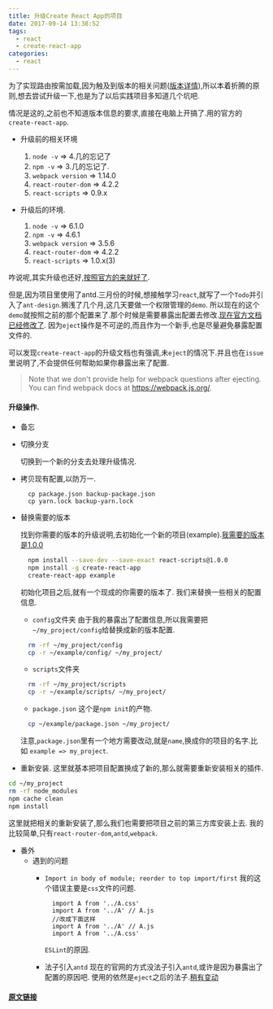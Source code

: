 ```yaml
---
title: 升级Create React App的项目
date: 2017-09-14 13:38:52
tags:
  - react
  - create-react-app
categories:
  - react
---
```


为了实现路由按需加载,因为触及到版本的相关问题([版本详情](https://github.com/xiaohesong/react_blog/wiki/code-splitting)),所以本着折腾的原则,想去尝试升级一下,也是为了以后实践项目多知道几个坑吧.

情况是这的,之前也不知道版本信息的要求,直接在电脑上开搞了.用的官方的`create-react-app`.
- 升级前的相关环境
  1. `node -v` => 4.几的忘记了
  2. `npm -v` => 3.几的忘记了.
  3. `webpack version` => 1.14.0
  4. `react-router-dom` => 4.2.2
  5. `react-scripts` => 0.9.x

- 升级后的环境.
  1. `node -v` => 6.1.0
  2. `npm -v` => 4.6.1
  3. `webpack version` => 3.5.6
  4. `react-router-dom` => 4.2.2
  5. `react-scripts` => 1.0.x(3)

咋说呢,其实升级也还好,[按照官方的来就好了](https://github.com/facebookincubator/create-react-app/releases).

但是,因为项目里使用了antd.三月份的时候,想接触学习`react`,就写了一个`Todo`并引入了`ant-design`.搁浅了几个月,这几天要做一个权限管理的`demo`. 所以现在的这个`demo`就按照之前的那个配置来了.那个时候是需要暴露出配置去修改.[现在官方文档已经修改了](https://ant.design/docs/react/use-with-create-react-app-cn).
因为`eject`操作是不可逆的,而且作为一个新手,也是尽量避免暴露配置文件的.

可以发现`create-react-app`的升级文档也有强调,未`eject`的情况下.并且也在`issue`里说明了,不会提供任何帮助如果你暴露出来了配置.

> Note that we don't provide help for webpack questions after ejecting.
    You can find webpack docs at https://webpack.js.org/.

#### 升级操作.
- 备忘
- 切换分支

  切换到一个新的分支去处理升级情况.

- 拷贝现有配置,以防万一.
  ```shell
    cp package.json backup-package.json
    cp yarn.lock backup-yarn.lock
  ```

- 替换需要的版本

  找到你需要的版本的升级说明,去初始化一个新的项目(example).[我需要的版本是1.0.0](https://github.com/facebookincubator/create-react-app/releases/tag/v1.0.0)
  ```bash
    npm install --save-dev --save-exact react-scripts@1.0.0
    npm install -g create-react-app
    create-react-app example
  ```
  初始化项目之后,就有一个现成的你需要的版本了.
  我们来替换一些相关的配置信息.
  - `config`文件夹
  由于我的暴露出了配置信息,所以我需要把`~/my_project/config`给替换成新的版本配置.
  ```bash
    rm -rf ~/my_project/config
    cp -r ~/example/config/ ~/my_project/
  ```

  - `scripts`文件夹
  ```bash
    rm -rf ~/my_project/scripts
    cp -r ~/example/scripts/ ~/my_project/
  ```

  - `package.json`
  这个是`npm init`的产物.
  ```bash
    cp ~/example/package.json ~/my_project/
  ```
  注意,`package.json`里有一个地方需要改动,就是`name`,换成你的项目的名字.比如 `example => my_project`.

- 重新安装.
这里就基本把项目配置换成了新的,那么就需要重新安装相关的插件.
```bash
cd ~/my_project
rm -rf node_modules
npm cache clean
npm install
```
这里就把相关的重新安装了,那么我们也需要把项目之前的第三方库安装上去.
我的比较简单,只有`react-router-dom`,`antd`,`webpack`.

- 番外
  - 遇到的问题
    - `Import in body of module; reorder to top import/first`
       我的这个错误主要是`css`文件的问题.
       ```es6
         import A from '../A.css'
         import A from '../A' // A.js
         //改成下面这样
         import A from '../A' // A.js
         import A from '../A.css'
       ```
       `ESLint`的原因.

    - 法子引入`antd`
      现在的官网的方式没法子引入`antd`,或许是因为暴露出了配置的原因吧.
      使用的依然是`eject`之后的法子.[稍有变动](https://github.com/xiaohesong/react_blog/wiki/How-To-Use-Ant-Design)



#### [原文链接](https://github.com/xiaohesong/react_blog/wiki/Upgrade-Create-react-app)
